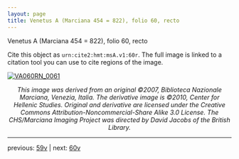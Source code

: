 ```yaml
---
layout: page
title: Venetus A (Marciana 454 = 822), folio 60, recto
---
```


Venetus A (Marciana 454 = 822), folio 60, recto

Cite this object as `urn:cite2:hmt:msA.v1:60r`.  The full image is linked to a citation tool you can use to cite regions of the image.

[![VA060RN_0061](http://www.homermultitext.org/iipsrv?IIIF=/project/homer/pyramidal/deepzoom/hmt/vaimg/2017a/VA060RN_0061.tif/full/800,/0/default.jpg)](http://www.homermultitext.org/ict2/?urn=urn:cite2:hmt:vaimg.2017a:VA060RN_0061) 

<p style="text-align: center; font-style: italic;">This image was derived from an original ©2007, Biblioteca Nazionale Marciana, Venezia, Italia. The derivative image is ©2010, Center for Hellenic Studies. Original and derivative are licensed under the Creative Commons Attribution-Noncommercial-Share Alike 3.0 License. The CHS/Marciana Imaging Project was directed by David Jacobs of the British Library.</p>

---

previous: [59v](../59v/) | next: [60v](../60v/)